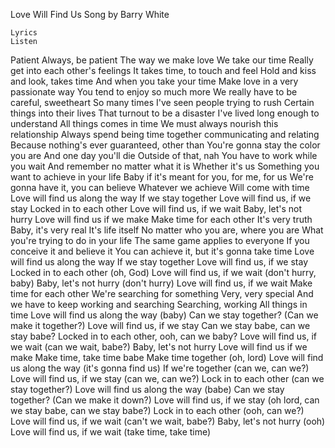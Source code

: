 
Love Will Find Us
Song by Barry White

    Lyrics
    Listen 

Patient
Always, be patient
The way we make love
We take our time
Really get into each other's feelings
It takes time, to touch and feel
Hold and kiss and look, takes time
And when you take your time
Make love in a very passionate way
You tend to enjoy so much more
We really have to be careful, sweetheart
So many times I've seen people trying to rush
Certain things into their lives
That turnout to be a disaster
I've lived long enough to understand
All things comes in time
We must always nourish this relationship
Always spend being time together communicating and relating
Because nothing's ever guaranteed, other than
You're gonna stay the color you are
And one day you'll die
Outside of that, nah
You have to work while you wait
And remember no matter what it is
Whether it's us
Something you want to achieve in your life
Baby if it's meant for you, for me, for us
We're gonna have it, you can believe
Whatever we achieve
Will come with time
Love will find us along the way
If we stay together
Love will find us, if we stay
Locked in to each other
Love will find us, if we wait
Baby, let's not hurry
Love will find us if we make
Make time for each other
It's very truth
Baby, it's very real
It's life itself
No matter who you are, where you are
What you're trying to do in your life
The same game applies to everyone
If you conceive it and believe it
You can achieve it, but it's gonna take time
Love will find us along the way
If we stay together
Love will find us, if we stay
Locked in to each other (oh, God)
Love will find us, if we wait (don't hurry, baby)
Baby, let's not hurry (don't hurry)
Love will find us, if we wait
Make time for each other
We're searching for something
Very, very special
And we have to keep working and searching
Searching, working
All things in time
Love will find us along the way (baby)
Can we stay together? (Can we make it together?)
Love will find us, if we stay
Can we stay babe, can we stay babe?
Locked in to each other, ooh, can we baby?
Love will find us, if we wait (can we wait, babe?)
Baby, let's not hurry
Love will find us if we make
Make time, take time babe
Make time together (oh, lord)
Love will find us along the way (it's gonna find us)
If we're together (can we, can we?)
Love will find us, if we stay (can we, can we?)
Lock in to each other (can we stay together?)
Love will find us along the way (babe)
Can we stay together? (Can we make it down?)
Love will find us, if we stay (oh lord, can we stay babe, can we stay babe?)
Lock in to each other (ooh, can we?)
Love will find us, if we wait (can't we wait, babe?)
Baby, let's not hurry (ooh)
Love will find us, if we wait (take time, take time)
